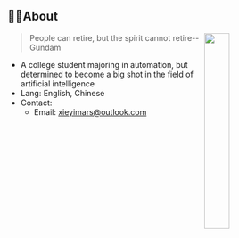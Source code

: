 ## 🖖🏻About

<img src="https://blog.246612.xyz/content/2025/06/gundam-arts.gif" width="30%" align="right">

> People can retire, but the spirit cannot retire--Gundam
- A college student majoring in automation, but determined to become a big shot in the field of artificial intelligence
- Lang: English, Chinese
- Contact:
  - Email: [xieyimars@outlook.com](xieyimars@outlook.com)
